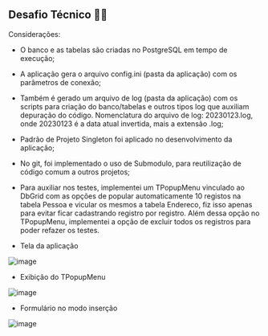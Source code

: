 ## Desafio Técnico 🚀🚀

Considerações:

* O banco e as tabelas são criadas no PostgreSQL em tempo de execução;
* A aplicação gera o arquivo config.ini (pasta da aplicação) com os parâmetros de conexão;
* Também é gerado um arquivo de log (pasta da aplicação) com os scripts para criação do banco/tabelas e outros tipos log que auxiliam depuração do código. 
  Nomenclatura do arquivo de log: 20230123.log, onde 20230123 é a data atual invertida, mais a extensão .log;
* Padrão de Projeto Singleton foi aplicado no desenvolvimento da aplicação;
* No git, foi implementado o uso de Submodulo, para reutilização de código comum a outros projetos;
  
* Para auxiliar nos testes, implementei um TPopupMenu vinculado ao DbGrid com as opções de popular automaticamente 10 registos na tabela Pessoa
e vicular os mesmos a tabela Endereco, fiz isso apenas para evitar ficar cadastrando registro por registro.
Além dessa opção no TPopupMenu, implementei a opção de excluir todos os registros para poder refazer os testes.

* Tela da aplicação

![image](https://user-images.githubusercontent.com/5474103/214058370-a233dd42-d1ab-4be1-806f-faa245168d5e.png)


* Exibição do TPopupMenu

![image](https://user-images.githubusercontent.com/5474103/214072153-cd79a3d2-5345-4be8-8766-0a78ccda662c.png)

* Formulário no modo inserção

![image](https://user-images.githubusercontent.com/5474103/214072679-5e2e9ea2-c9b8-4931-8c78-e49abdd4a826.png)

